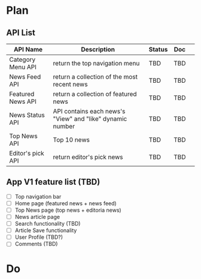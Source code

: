 # Plan
## API List

| API Name          | Description                                 | Status | Doc |   |
|-------------------|---------------------------------------------|--------|-----|---|
| Category Menu API | return the top navigation menu              | TBD    | TBD |   |
| News Feed API     | return a collection of the most recent news | TBD    | TBD |   |
| Featured News API | return a collection of featured news        | TBD    | TBD |   |
| News Status API   | API contains each news's "View" and "like" dynamic number | TBD    | TBD |   |
| Top News API      | Top 10 news                                 | TBD    | TBD |   |
| Editor's pick API | return editor's pick news                   | TBD    | TBD |   |

## App V1 feature list (TBD)

* [ ] Top navigation bar
* [ ] Home page (featured news + news feed)
* [ ] Top News page (top news + editoria news)
* [ ] News article page
* [ ] Search functionality (TBD)
* [ ] Article Save functionality
* [ ] User Profile (TBD?)
* [ ] Comments (TBD)

# Do

